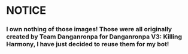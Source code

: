 # NOTICE
### I own nothing of those images! Those were all originally created by **Team Danganronpa** for **Danganronpa V3: Killing Harmony**, I have just decided to reuse them for my bot!
